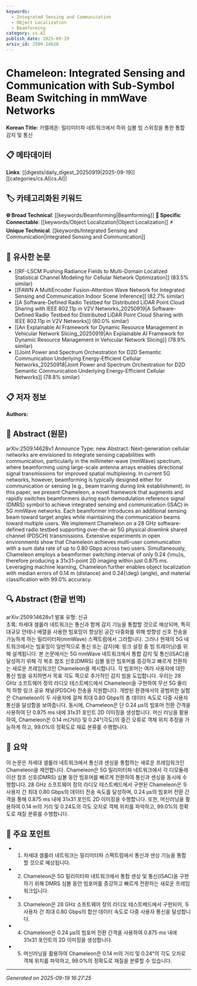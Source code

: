 ```yaml
---
keywords:
  - Integrated Sensing and Communication
  - Object Localization
  - Beamforming
category: cs.AI
publish_date: 2025-09-19
arxiv_id: 2509.14628
---
```


<!-- KEYWORD_LINKING_METADATA:
{
  "processed_timestamp": "2025-09-22 21:53:12.328931",
  "vocabulary_version": "1.0",
  "selected_keywords": [
    "Integrated Sensing and Communication",
    "Object Localization",
    "Beamforming"
  ],
  "rejected_keywords": [
    "Machine Learning"
  ],
  "similarity_scores": {
    "Integrated Sensing and Communication": 0.78,
    "Object Localization": 0.77,
    "Beamforming": 0.72
  },
  "extraction_method": "AI_prompt_based",
  "budget_applied": true
}
-->


# Chameleon: Integrated Sensing and Communication with Sub-Symbol Beam Switching in mmWave Networks

**Korean Title:** 카멜레온: 밀리미터파 네트워크에서 하위 심볼 빔 스위칭을 통한 통합 감지 및 통신

## 📋 메타데이터

**Links**: [[digests/daily_digest_20250919|2025-09-19]]   [[categories/cs.AI|cs.AI]]

## 🏷️ 카테고리화된 키워드
**🌐 Broad Technical**: [[keywords/Beamforming|Beamforming]]
**🔗 Specific Connectable**: [[keywords/Object Localization|Object Localization]]
**⚡ Unique Technical**: [[keywords/Integrated Sensing and Communication|Integrated Sensing and Communication]]

## 🔗 유사한 논문
- [[RF-LSCM Pushing Radiance Fields to Multi-Domain Localized Statistical Channel Modeling for Cellular Network Optimization]] (83.5% similar)
- [[FAWN A MultiEncoder Fusion-Attention Wave Network for Integrated Sensing and Communication Indoor Scene Inference]] (82.7% similar)
- [[A Software-Defined Radio Testbed for Distributed LiDAR Point Cloud Sharing with IEEE 802.11p in V2V Networks_20250919|A Software-Defined Radio Testbed for Distributed LiDAR Point Cloud Sharing with IEEE 802.11p in V2V Networks]] (80.0% similar)
- [[An Explainable AI Framework for Dynamic Resource Management in Vehicular Network Slicing_20250919|An Explainable AI Framework for Dynamic Resource Management in Vehicular Network Slicing]] (78.9% similar)
- [[Joint Power and Spectrum Orchestration for D2D Semantic Communication Underlying Energy-Efficient Cellular Networks_20250918|Joint Power and Spectrum Orchestration for D2D Semantic Communication Underlying Energy-Efficient Cellular Networks]] (78.8% similar)

## 📋 저자 정보

**Authors:** 

## 📄 Abstract (원문)

arXiv:2509.14628v1 Announce Type: new 
Abstract: Next-generation cellular networks are envisioned to integrate sensing capabilities with communication, particularly in the millimeter-wave (mmWave) spectrum, where beamforming using large-scale antenna arrays enables directional signal transmissions for improved spatial multiplexing. In current 5G networks, however, beamforming is typically designed either for communication or sensing (e.g., beam training during link establishment). In this paper, we present Chameleon, a novel framework that augments and rapidly switches beamformers during each demodulation reference signal (DMRS) symbol to achieve integrated sensing and communication (ISAC) in 5G mmWave networks. Each beamformer introduces an additional sensing beam toward target angles while maintaining the communication beams toward multiple users. We implement Chameleon on a 28 GHz software-defined radio testbed supporting over-the-air 5G physical downlink shared channel (PDSCH) transmissions. Extensive experiments in open environments show that Chameleon achieves multi-user communication with a sum data rate of up to 0.80 Gbps across two users. Simultaneously, Chameleon employs a beamformer switching interval of only 0.24 {\mu}s, therefore producing a 31x31-point 2D imaging within just 0.875 ms. Leveraging machine learning, Chameleon further enables object localization with median errors of 0.14 m (distance) and 0.24{\deg} (angle), and material classification with 99.0% accuracy.

## 🔍 Abstract (한글 번역)

arXiv:2509.14628v1 발표 유형: 신규  
초록: 차세대 셀룰러 네트워크는 통신과 함께 감지 기능을 통합할 것으로 예상되며, 특히 대규모 안테나 배열을 사용한 빔포밍이 향상된 공간 다중화를 위해 방향성 신호 전송을 가능하게 하는 밀리미터파(mmWave) 스펙트럼에서 그러합니다. 그러나 현재의 5G 네트워크에서는 빔포밍이 일반적으로 통신 또는 감지(예: 링크 설정 중 빔 트레이닝)를 위해 설계됩니다. 본 논문에서는 5G mmWave 네트워크에서 통합 감지 및 통신(ISAC)을 달성하기 위해 각 복조 참조 신호(DMRS) 심볼 동안 빔포머를 증강하고 빠르게 전환하는 새로운 프레임워크인 Chameleon을 제시합니다. 각 빔포머는 여러 사용자에 대한 통신 빔을 유지하면서 목표 각도 쪽으로 추가적인 감지 빔을 도입합니다. 우리는 28 GHz 소프트웨어 정의 라디오 테스트베드에서 Chameleon을 구현하여 무선 5G 물리적 하향 링크 공유 채널(PDSCH) 전송을 지원합니다. 개방된 환경에서의 광범위한 실험은 Chameleon이 두 사용자에 걸쳐 최대 0.80 Gbps의 총 데이터 속도로 다중 사용자 통신을 달성함을 보여줍니다. 동시에, Chameleon은 단 0.24 μs의 빔포머 전환 간격을 사용하여 단 0.875 ms 내에 31x31 포인트 2D 이미징을 생성합니다. 머신 러닝을 활용하여, Chameleon은 0.14 m(거리) 및 0.24°(각도)의 중간 오류로 객체 위치 추정을 가능하게 하고, 99.0%의 정확도로 재료 분류를 수행합니다.

## 📝 요약

이 논문은 차세대 셀룰러 네트워크에서 통신과 센싱을 통합하는 새로운 프레임워크인 Chameleon을 제안합니다. Chameleon은 5G 밀리미터파 네트워크에서 각 디모듈레이션 참조 신호(DMRS) 심볼 동안 빔포머를 빠르게 전환하여 통신과 센싱을 동시에 수행합니다. 28 GHz 소프트웨어 정의 라디오 테스트베드에서 구현된 Chameleon은 두 사용자 간 최대 0.80 Gbps의 데이터 전송 속도를 달성하며, 0.24 μs의 빔포머 전환 간격을 통해 0.875 ms 내에 31x31 포인트 2D 이미징을 수행합니다. 또한, 머신러닝을 활용하여 0.14 m의 거리 및 0.24도의 각도 오차로 객체 위치를 파악하고, 99.0%의 정확도로 재질 분류를 수행합니다.

## 🎯 주요 포인트

- 1. 차세대 셀룰러 네트워크는 밀리미터파 스펙트럼에서 통신과 센싱 기능을 통합할 것으로 예상됩니다.

- 2. Chameleon은 5G 밀리미터파 네트워크에서 통합 센싱 및 통신(ISAC)을 구현하기 위해 DMRS 심볼 동안 빔포머를 증강하고 빠르게 전환하는 새로운 프레임워크입니다.

- 3. Chameleon은 28 GHz 소프트웨어 정의 라디오 테스트베드에서 구현되어, 두 사용자 간 최대 0.80 Gbps의 합산 데이터 속도로 다중 사용자 통신을 달성합니다.

- 4. Chameleon은 0.24 μs의 빔포머 전환 간격을 사용하여 0.875 ms 내에 31x31 포인트의 2D 이미징을 생성합니다.

- 5. 머신러닝을 활용하여 Chameleon은 0.14 m의 거리 및 0.24°의 각도 오차로 객체 위치를 파악하고, 99.0%의 정확도로 재질을 분류할 수 있습니다.

---

*Generated on 2025-09-19 16:27:25*